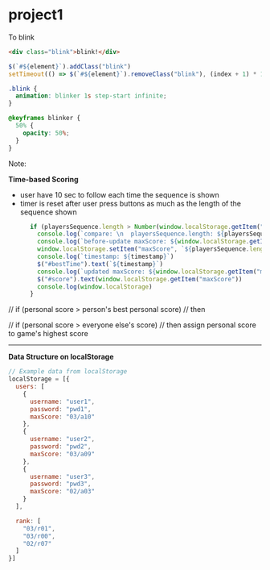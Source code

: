 # project1

To blink
```html
<div class="blink">blink!</div>
```
```js
$(`#${element}`).addClass("blink")
setTimeout(() => $(`#${element}`).removeClass("blink"), (index + 1) * 1000)
```
```css
.blink {
  animation: blinker 1s step-start infinite;
}

@keyframes blinker {
  50% {
    opacity: 50%;
  }
}
```
Note:
<!-- question mark &#10068  -->


__Time-based Scoring__
- user have 10 sec to follow each time the sequence is shown 
- timer is reset after user press buttons as much as the length of the sequence shown

```js
      if (playersSequence.length > Number(window.localStorage.getItem("maxScore")) && window.localStorage.getItem("")) {
        console.log(`compare: \n  playersSequence.length: ${playersSequence.length}, getMaxScore: ${window.localStorage.getItem("maxScore")}`)
        console.log(`before-update maxScore: ${window.localStorage.getItem("maxScore")}`)
        window.localStorage.setItem("maxScore", `${playersSequence.length}`)
        console.log(`timestamp: ${timestamp}`)
        $("#bestTime").text(`${timestamp}`)
        console.log(`updated maxScore: ${window.localStorage.getItem("maxScore")}`)
        $("#score").text(window.localStorage.getItem("maxScore"))
        console.log(window.localStorage)
      }
```
// if (personal score > person's best personal score)
// then

// if (personal score > everyone else's score) 
// then assign personal score to game's highest score

---



__Data Structure on localStorage__
```js
// Example data from localStorage
localStorage = [{
  users: [
    {
      username: "user1",
      password: "pwd1",
      maxScore: "03/a10"
    },
    {
      username: "user2",
      password: "pwd2",
      maxScore: "03/a09"      
    },
    {
      username: "user3",
      password: "pwd3",
      maxScore: "02/a03"      
    }
  ],

  rank: [
    "03/r01",
    "03/r00",
    "02/r07"
  ]
}]
```